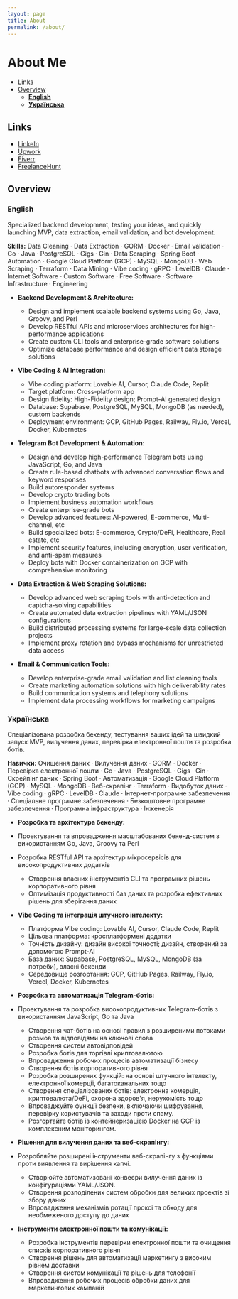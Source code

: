 ```yaml
---
layout: page
title: About
permalink: /about/
---
```


# About Me

* [Links](about-links)
* [Overview](#about-overview)
  * [**English**](#about-english)
  * [**Українська**](#about-ukrainian)

<a name="about-links"></a>

## Links

* [LinkeIn](https://www.linkedin.com/in/valentynsolomko/)
* [Upwork](https://www.upwork.com/freelancers/~01ab3037d280df81ea)
* [Fiverr](https://www.fiverr.com/users/pere_val)
* [FreelanceHunt](https://freelancehunt.com/freelancer/valpere.html)

<a name="about-overview"></a>

## Overview

<a name="about-english"></a>

### **English**

Specialized backend development, testing your ideas, and quickly launching MVP, data extraction, email validation, and bot development.

**Skills:** Data Cleaning · Data Extraction · GORM · Docker · Email validation · Go · Java · PostgreSQL · Gigs · Gin · Data Scraping · Spring Boot · Automation · Google Cloud Platform (GCP) · MySQL · MongoDB · Web Scraping · Terraform · Data Mining · Vibe coding · gRPC · LevelDB · Claude · Internet Software · Custom Software · Free Software · Software Infrastructure · Engineering

* **Backend Development & Architecture:**

  * Design and implement scalable backend systems using Go, Java, Groovy, and Perl
  * Develop RESTful APIs and microservices architectures for high-performance applications
  * Create custom CLI tools and enterprise-grade software solutions
  * Optimize database performance and design efficient data storage solutions

* **Vibe Coding & AI Integration:**

  * Vibe coding platform: Lovable AI, Cursor, Claude Code, Replit
  * Target platform: Cross-platform app
  * Design fidelity: High-Fidelity design; Prompt-AI generated design
  * Database: Supabase, PostgreSQL, MySQL, MongoDB (as needed), custom backends
  * Deployment environment: GCP, GitHub Pages, Railway, Fly.io, Vercel, Docker, Kubernetes

* **Telegram Bot Development & Automation:**

  * Design and develop high-performance Telegram bots using JavaScript, Go, and Java
  * Create rule-based chatbots with advanced conversation flows and keyword responses
  * Build autoresponder systems
  * Develop crypto trading bots
  * Implement business automation workflows
  * Create enterprise-grade bots
  * Develop advanced features: AI-powered, E-commerce, Multi-channel, etc
  * Build specialized bots: E-commerce, Crypto/DeFi, Healthcare, Real estate, etc
  * Implement security features, including encryption, user verification, and anti-spam measures
  * Deploy bots with Docker containerization on GCP with comprehensive monitoring

* **Data Extraction & Web Scraping Solutions:**

  * Develop advanced web scraping tools with anti-detection and captcha-solving capabilities
  * Create automated data extraction pipelines with YAML/JSON configurations
  * Build distributed processing systems for large-scale data collection projects
  * Implement proxy rotation and bypass mechanisms for unrestricted data access

* **Email & Communication Tools:**

  * Develop enterprise-grade email validation and list cleaning tools
  * Create marketing automation solutions with high deliverability rates
  * Build communication systems and telephony solutions
  * Implement data processing workflows for marketing campaigns

<a name="about-ukrainian"></a>

### **Українська**

Спеціалізована розробка бекенду, тестування ваших ідей та швидкий запуск MVP, вилучення даних, перевірка електронної пошти та розробка ботів.

**Навички:** Очищення даних · Вилучення даних · GORM · Docker · Перевірка електронної пошти · Go · Java · PostgreSQL · Gigs · Gin · Скрейпінг даних · Spring Boot · Автоматизація · Google Cloud Platform (GCP) · MySQL · MongoDB · Веб-скрапінг · Terraform · Видобуток даних · Vibe coding · gRPC · LevelDB · Claude · Інтернет-програмне забезпечення · Спеціальне програмне забезпечення · Безкоштовне програмне забезпечення · Програмна інфраструктура · Інженерія

* **Розробка та архітектура бекенду:**

* Проектування та впровадження масштабованих бекенд-систем з використанням Go, Java, Groovy та Perl
* Розробка RESTful API та архітектур мікросервісів для високопродуктивних додатків
  * Створення власних інструментів CLI та програмних рішень корпоративного рівня
  * Оптимізація продуктивності баз даних та розробка ефективних рішень для зберігання даних

* **Vibe Coding та інтеграція штучного інтелекту:**

  * Платформа Vibe coding: Lovable AI, Cursor, Claude Code, Replit
  * Цільова платформа: кросплатформені додатки
  * Точність дизайну: дизайн високої точності; дизайн, створений за допомогою Prompt-AI
  * База даних: Supabase, PostgreSQL, MySQL, MongoDB (за потреби), власні бекенди
  * Середовище розгортання: GCP, GitHub Pages, Railway, Fly.io, Vercel, Docker, Kubernetes

* **Розробка та автоматизація Telegram-ботів:**

* Проектування та розробка високопродуктивних Telegram-ботів з використанням JavaScript, Go та Java
  * Створення чат-ботів на основі правил з розширеними потоками розмов та відповідями на ключові слова
  * Створення систем автовідповідей
  * Розробка ботів для торгівлі криптовалютою
  * Впровадження робочих процесів автоматизації бізнесу
  * Створення ботів корпоративного рівня
  * Розробка розширених функцій: на основі штучного інтелекту, електронної комерції, багатоканальних тощо
  * Створення спеціалізованих ботів: електронна комерція, криптовалюта/DeFi, охорона здоров'я, нерухомість тощо
  * Впроваджуйте функції безпеки, включаючи шифрування, перевірку користувачів та заходи проти спаму.
  * Розгортайте ботів із контейнеризацією Docker на GCP із комплексним моніторингом.

* **Рішення для вилучення даних та веб-скрапінгу:**

* Розробляйте розширені інструменти веб-скрапінгу з функціями проти виявлення та вирішення капчі.
  * Створюйте автоматизовані конвеєри вилучення даних із конфігураціями YAML/JSON.
  * Створення розподілених систем обробки для великих проектів зі збору даних
  * Впровадження механізмів ротації проксі та обходу для необмеженого доступу до даних

* **Інструменти електронної пошти та комунікації:**

  * Розробка інструментів перевірки електронної пошти та очищення списків корпоративного рівня
  * Створення рішень для автоматизації маркетингу з високим рівнем доставки
  * Створення систем комунікації та рішень для телефонії
  * Впровадження робочих процесів обробки даних для маркетингових кампаній
